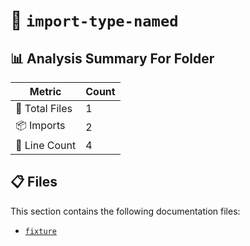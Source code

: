 # 📁 `import-type-named`

## 📊 Analysis Summary For Folder

| Metric | Count |
|--------|-------|
| 📁 Total Files | 1 |
| 📦 Imports | 2 |
| 🔢 Line Count | 4 |


## 📋 Files

This section contains the following documentation files:

- [`fixture`](./fixture.md)